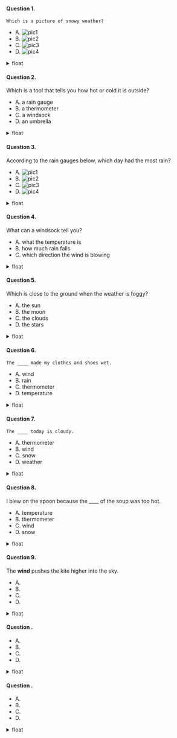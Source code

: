 #### Question 1.
```
Which is a picture of snowy weather?
```

- A. ![pic1](./img/nonfiction_03_01_01.png)
- B. ![pic2](./img/nonfiction_03_01_02.png)
- C. ![pic3](./img/nonfiction_03_01_03.png)
- D. ![pic4](./img/nonfiction_03_01_04.png)

<details>
<summary>float</summary>

C
</details>

#### Question 2.
Which is a tool that tells you how hot or cold it is outside?

- A. a rain gauge
- B. a thermometer
- C. a windsock
- D. an umbrella

<details>
<summary>float</summary>

B
</details>

#### Question 3.
According to the rain gauges below, which day had the most rain?

- A. ![pic1](./img/nonfiction_03_03_01.png)
- B. ![pic2](./img/nonfiction_03_03_02.png)
- C. ![pic3](./img/nonfiction_03_03_03.png)
- D. ![pic4](./img/nonfiction_03_03_04.png)

<details>
<summary>float</summary>

A
</details>

#### Question 4.
What can a windsock tell you?

- A. what the temperature is
- B. how much rain falls
- C. which direction the wind is blowing

<details>
<summary>float</summary>

C
</details>

#### Question 5.
Which is close to the ground when the weather is foggy?

- A. the sun
- B. the moon
- C. the clouds
- D. the stars

<details>
<summary>float</summary>

C
</details>

#### Question 6.
```
The ____ made my clothes and shoes wet.
```

- A. wind
- B. rain
- C. thermometer
- D. temperature

<details>
<summary>float</summary>

B
</details>

#### Question 7.
```
The ____ today is cloudy.
```

- A. thermometer
- B. wind
- C. snow
- D. weather

<details>
<summary>float</summary>

D
</details>

#### Question 8.
I blew on the spoon because the ____ of the soup was too hot.

- A. temperature
- B. thermometer
- C. wind
- D. snow

<details>
<summary>float</summary>

A
</details>

#### Question 9.
The __wind__ pushes the kite higher into the sky.

- A. 
- B. 
- C. 
- D. 

<details>
<summary>float</summary>


</details>

#### Question .


- A. 
- B. 
- C. 
- D. 

<details>
<summary>float</summary>


</details>

#### Question .


- A. 
- B. 
- C. 
- D. 

<details>
<summary>float</summary>


</details>